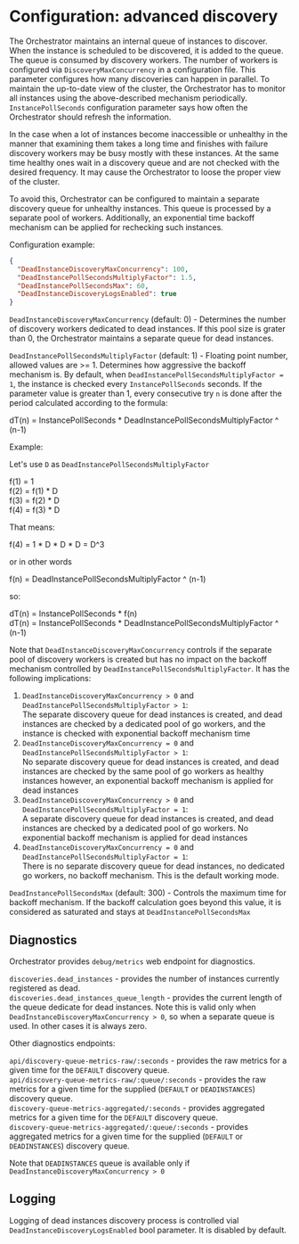 # Configuration: advanced discovery

The Orchestrator maintains an internal queue of instances to discover. When the instance is scheduled to be discovered, it is added to the queue.
The queue is consumed by discovery workers. The number of workers is configured via `DiscoveryMaxConcurrency` in a configuration file. This parameter configures how many discoveries can happen in parallel.
To maintain the up-to-date view of the cluster, the Orchestrator has to monitor all instances using the above-described mechanism periodically. `InstancePollSeconds` configuration parameter says how often the Orchestrator should refresh the information.

In the case when a lot of instances become inaccessible or unhealthy in the manner that examining them takes a long time and finishes with failure discovery workers may be busy mostly with these instances. At the same time healthy ones wait in a discovery queue and are not checked with the desired frequency. It may cause the Orchestrator to loose the proper view of the cluster.

To avoid this, Orchestrator can be configured to maintain a separate discovery queue for unhealthy instances. This queue is processed by a separate pool of workers. Additionally, an exponential time backoff mechanism can be applied for rechecking such instances.

Configuration example:
```json
{
  "DeadInstanceDiscoveryMaxConcurrency": 100,
  "DeadInstancePollSecondsMultiplyFactor": 1.5,
  "DeadInstancePollSecondsMax": 60,
  "DeadInstanceDiscoveryLogsEnabled": true
}
```

`DeadInstanceDiscoveryMaxConcurrency` (default: 0) - Determines the number of discovery workers dedicated to dead instances. If this pool size is grater than 0, the Orchestrator maintains a separate queue for dead instances.

`DeadInstancePollSecondsMultiplyFactor` (default: 1) - Floating point number, allowed values are >= 1. Determines how aggressive the backoff mechanism is. By default, when `DeadInstancePollSecondsMultiplyFactor = 1`, the instance is checked every `InstancePollSeconds` seconds. If the parameter value is greater than 1, every consecutive try `n` is done after the period calculated according to the formula:

dT(n) = InstancePollSeconds * DeadInstancePollSecondsMultiplyFactor ^ (n-1)

Example:

Let's use `D` as `DeadInstancePollSecondsMultiplyFactor`

f(1) = 1\
f(2) = f(1) * D\
f(3) = f(2) * D\
f(4) = f(3) * D

That means:

f(4) = 1 * D * D * D = D^3

or in other words

f(n) = DeadInstancePollSecondsMultiplyFactor ^ (n-1)

so:

dT(n) = InstancePollSeconds * f(n)\
dT(n) = InstancePollSeconds * DeadInstancePollSecondsMultiplyFactor ^ (n-1)

Note that `DeadInstanceDiscoveryMaxConcurrency` controls if the separate pool of discovery workers is created but has no impact on the backoff mechanism controlled by `DeadInstancePollSecondsMultiplyFactor`. It has the following implications:

1. `DeadInstanceDiscoveryMaxConcurrency > 0` and `DeadInstancePollSecondsMultiplyFactor > 1`:\
The separate discovery queue for dead instances is created, and dead instances are checked by a dedicated pool of go workers, and the instance is checked with exponential backoff mechanism time
2. `DeadInstanceDiscoveryMaxConcurrency = 0` and `DeadInstancePollSecondsMultiplyFactor > 1`:\
No separate discovery queue for dead instances is created, and dead instances are checked by the same pool of go workers as healthy instances however, an exponential backoff mechanism is applied for dead instances
3. `DeadInstanceDiscoveryMaxConcurrency > 0` and `DeadInstancePollSecondsMultiplyFactor = 1`:\
A separate discovery queue for dead instances is created, and dead instances are checked by a dedicated pool of go workers. No exponential backoff mechanism is applied for dead instances
4. `DeadInstanceDiscoveryMaxConcurrency = 0` and `DeadInstancePollSecondsMultiplyFactor = 1`:\
There is no separate discovery queue for dead instances, no dedicated go workers, no backoff mechanism. This is the default working mode.

`DeadInstancePollSecondsMax` (default: 300) - Controls the maximum time for backoff mechanism. If the backoff calculation goes beyond this value, it is considered as saturated and stays at `DeadInstancePollSecondsMax`

## Diagnostics
Orchestrator provides `debug/metrics` web endpoint for diagnostics.

`discoveries.dead_instances` - provides the number of instances currently registered as dead.\
`discoveries.dead_instances_queue_length` - provides the current length of the queue dedicate for dead instances. Note this is valid only when `DeadInstanceDiscoveryMaxConcurrency > 0`, so when a separate queue is used. In other cases it is always zero.

Other diagnostics endpoints:

`api/discovery-queue-metrics-raw/:seconds` - provides the raw metrics for a given time for the `DEFAULT` discovery queue.\
`api/discovery-queue-metrics-raw/:queue/:seconds` - provides the raw metrics for a given time for the supplied (`DEFAULT` or `DEADINSTANCES`) discovery queue.\
`discovery-queue-metrics-aggregated/:seconds` - provides aggregated metrics for a given time for the `DEFAULT` discovery queue.\
`discovery-queue-metrics-aggregated/:queue/:seconds` - provides aggregated metrics for a given time for the supplied (`DEFAULT` or `DEADINSTANCES`) discovery queue.


Note that `DEADINSTANCES` queue is available only if `DeadInstanceDiscoveryMaxConcurrency > 0`

## Logging
Logging of dead instances discovery process is controlled vial `DeadInstanceDiscoveryLogsEnabled` bool parameter. It is disabled by default.